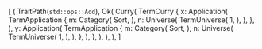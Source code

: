 [
    (
        TraitPath(`std::ops::Add`),
        Ok(
            Curry(
                TermCurry {
                    x: Application(
                        TermApplication {
                            m: Category(
                                Sort,
                            ),
                            n: Universe(
                                TermUniverse(
                                    1,
                                ),
                            ),
                        },
                    ),
                    y: Application(
                        TermApplication {
                            m: Category(
                                Sort,
                            ),
                            n: Universe(
                                TermUniverse(
                                    1,
                                ),
                            ),
                        },
                    ),
                },
            ),
        ),
    ),
]
